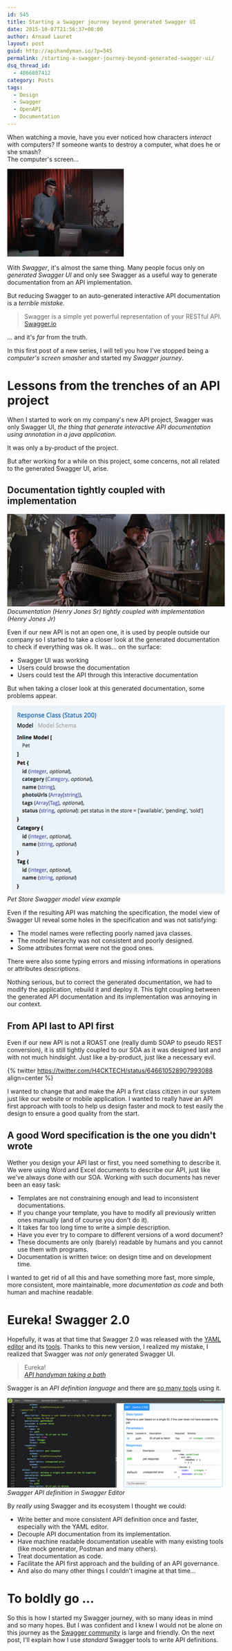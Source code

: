 ```yaml
---
id: 545
title: Starting a Swagger journey beyond generated Swagger UI
date: 2015-10-07T21:56:37+00:00
author: Arnaud Lauret
layout: post
guid: http://apihandyman.io/?p=545
permalink: /starting-a-swagger-journey-beyond-generated-swagger-ui/
dsq_thread_id:
  - 4866807412
category: Posts
tags:
  - Design
  - Swagger
  - OpenAPI
  - Documentation
---
```

When watching a movie, have you ever noticed how characters *interact* with computers? If someone wants to destroy a computer, what does he or she smash?  
The computer's screen...<!--more-->

![spock_smash_computer](/images/starting-a-swagger-journey-beyond-generated-swagger-ui/spock-smash-computer.gif
 "Spock smashes computer")  

With *Swagger*, it's almost the same thing. Many people focus only on *generated Swagger UI* and only see Swagger as a useful way to generate documentation from an API implementation.

But reducing Swagger to an auto-generated interactive API documentation is a *terrible mistake*.

> Swagger is a simple yet powerful representation of your RESTful API.  
> [Swagger.io](https://swagger.io)

... and it's *far* from the truth.

In this first post of a new series, I will tell you how I've stopped being a *computer's screen smasher* and started my *Swagger journey*.

# Lessons from the trenches of an API project
When I started to work on my company's new API project, Swagger was only Swagger UI, *the thing that generate interactive API documentation using annotation in a java application*. 

It was only a by-product of the project.

But after working for a while on this project, some concerns, not all related to the generated Swagger UI, arise. 

## Documentation tightly coupled with implementation

![indiana_jones](/images/starting-a-swagger-journey-beyond-generated-swagger-ui/indianajones.png
 "Indiana Jones")  
*Documentation (Henry Jones Sr) tightly coupled with implementation (Henry Jones Jr)*

Even if our new API is not an open one, it is used by people outside our company so I started to take a closer look at the generated documentation to check if everything was ok. It was... on the surface:

- Swagger UI was working
- Users could browse the documentation
- Users could test the API through this interactive documentation

But when taking a closer look at this generated documentation, some problems appear.

![swagger_model_view](/images/starting-a-swagger-journey-beyond-generated-swagger-ui/modelview.png
 "Swagger model view")  
*Pet Store Swagger model view example*

Even if the resulting API was matching the specification, the model view of Swagger UI reveal some holes in the specification and was not satisfying:

- The model names were reflecting poorly named java classes.
- The model hierarchy was not consistent and poorly designed.
- Some attributes format were not the good ones.

There were also some typing errors and missing informations in operations or attributes descriptions.

Nothing serious, but to correct the generated documentation, we had to modify the application, rebuild it and deploy it. This tight coupling between the generated API documentation and its implementation was annoying in our context.

## From API last to API first
Even if our new API is not a ROAST one (really dumb SOAP to pseudo REST conversion), it is still tightly coupled to our SOA as it was designed last and with not much hindsight. 
Just like a by-product, just like a necessary evil.

{% twitter https://twitter.com/H4CKTECH/status/646610528907993088 align=center %}

I wanted to change that and make the API a first class citizen in our system just like our website or mobile application.
I wanted to really have an API first approach with tools to help us design faster and mock to test easily the design to ensure a good quality from the start.

## A good Word specification is the one you didn't wrote
Wether you design your API last or first, you need something to describe it. We were using Word and Excel documents to describe our API, just like we've always done with our SOA.
Working with such documents has never been an easy task:

- Templates are not constraining enough and lead to inconsistent documentations.
- If you change your template, you have to modify all previously written ones manually (and of course you don't do it).
- It takes far too long time to write a simple description.
- Have you ever try to compare to different versions of a word document?
- These documents are only (barely) readable by humans and you cannot use them with programs.
- Documentation is written twice: on design time and on development time.

I wanted to get rid of all this and have something more fast, more simple, more consistent, more maintainable, more *documentation as code* and both human and machine readable.

# Eureka! Swagger 2.0
Hopefully, it was at that time that Swagger 2.0 was released with the [YAML editor](http://editor.swagger.io) and its [tools](http://swagger.io/swagger-2-0-tooling-released/).
Thanks to this new version, I realized my mistake, I realized that Swagger was *not only* generated Swagger UI.

> Eureka!  
> *[API handyman taking a bath][eureka]*

[eureka]: https://en.wikipedia.org/wiki/Eureka_(word)

Swagger is an *API definition language* and there are [so many tools](http://swagger.io/open-source-integrations/) using it.

![swagger_editor](/images/starting-a-swagger-journey-beyond-generated-swagger-ui/swaggereditor-petstore.png
 "Swagger editor")  
*Swagger API definition in Swagger Editor*

By *really* using Swagger and its ecosystem I thought we could:

- Write better and more consistent API definition once and faster, especially with the YAML editor.
- Decouple API documentation from its implementation.
- Have machine readable documentation useable with many existing tools (like mock generator, Postman and many others).
- Treat documentation as code.
- Facilitate the API first approach and the building of an API governance.
- And also do many other things I couldn't imagine at that time...

# To boldly go ... 
So this is how I started my Swagger journey, with so many ideas in mind and so many hopes. But I was confident and I knew I would not be alone on this journey as the [Swagger community](http://swagger.io/community/) is large and friendly.
On the next post, I'll explain how I use *standard* Swagger tools to write API definitions.